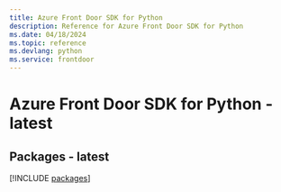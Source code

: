 ```yaml
---
title: Azure Front Door SDK for Python
description: Reference for Azure Front Door SDK for Python
ms.date: 04/18/2024
ms.topic: reference
ms.devlang: python
ms.service: frontdoor
---
```

# Azure Front Door SDK for Python - latest
## Packages - latest
[!INCLUDE [packages](front-door-index.md)]